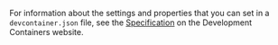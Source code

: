 For information about the settings and properties that you can set in a `devcontainer.json` file, see the [Specification](https://containers.dev/implementors/spec) on the Development Containers website.
